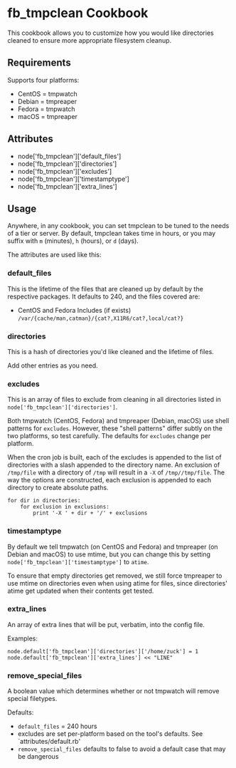 fb_tmpclean Cookbook
====================
This cookbook allows you to customize how you would like directories cleaned
to ensure more appropriate filesystem cleanup.

Requirements
------------
Supports four platforms:
* CentOS = tmpwatch
* Debian = tmpreaper
* Fedora = tmpwatch
* macOS  = tmpreaper

Attributes
----------
* node['fb_tmpclean']['default_files']
* node['fb_tmpclean']['directories']
* node['fb_tmpclean']['excludes']
* node['fb_tmpclean']['timestamptype']
* node['fb_tmpclean']['extra_lines']

Usage
-----
Anywhere, in any cookbook, you can set tmpclean to be tuned to the needs of a
tier or server. By default, tmpclean takes time in hours, or you may suffix
with `m` (minutes), `h` (hours), or `d` (days).

The attributes are used like this:

### default_files

This is the lifetime of the files that are cleaned up by default by
the respective packages. It defaults to 240, and the files covered are:

* CentOS and Fedora Includes (if exists)
  `/var/{cache/man,catman}/{cat?,X11R6/cat?,local/cat?}`

### directories

This is a hash of directories you'd like cleaned and the lifetime of files.

Add other entries as you need.

### excludes

This is an array of files to exclude from cleaning in all directories listed in
`node['fb_tmpclean']['directories']`.

Both tmpwatch (CentOS, Fedora) and tmpreaper (Debian, macOS) use shell patterns
for `excludes`. However, these "shell patterns" differ subtly on the two
platforms, so test carefully. The defaults for `excludes` change per platform.

When the cron job is built, each of the excludes is appended to the list of
directories with a slash appended to the directory name. An exclusion of
`/tmp/file` with a directory of `/tmp` will result in a `-X` of
`/tmp//tmp/file`. The way the options are constructed, each exclusion is
appended to each directory to create absolute paths.

```
for dir in directories:
    for exclusion in exclusions:
        print '-X ' + dir + '/' + exclusions
```

### timestamptype

By default we tell tmpwatch (on CentOS and Fedora) and tmpreaper (on Debian and
macOS) to use mtime, but you can change this by setting
`node['fb_tmpclean']['timestamptype']` to `atime`.

To ensure that empty directories get removed, we still force tmpreaper to use
mtime on directories even when using atime for files, since directories' atime
get updated when their contents get tested.

### extra_lines

An array of extra lines that will be put, verbatim, into the config file.

Examples:

```
node.default['fb_tmpclean']['directories']['/home/zuck'] = 1
node.default['fb_tmpclean']['extra_lines'] << "LINE"
```

### remove_special_files

A boolean value which determines whether or not tmpwatch will remove special
filetypes.

Defaults:

* `default_files` = 240 hours
* excludes are set per-platform based on the tool's defaults. See
  `attributes/default.rb'
* `remove_special_files` defaults to false to avoid a default case that may be
  dangerous
